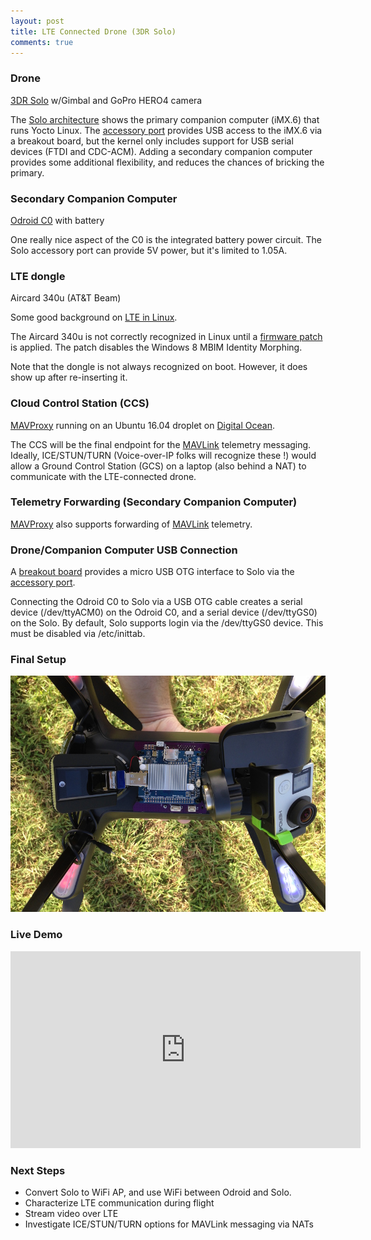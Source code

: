 ```yaml
---
layout: post
title: LTE Connected Drone (3DR Solo)
comments: true
---
```


### Drone
[3DR Solo](https://3dr.com/solo-drone/specs/) w/Gimbal and GoPro HERO4 camera 

The [Solo architecture](https://dev.3dr.com/concept-architecture.html) shows the primary companion computer (iMX.6) that runs Yocto Linux. The [accessory port](https://dev.3dr.com/hardware-accessorybay.html) provides USB access to the iMX.6 via a breakout board, but the kernel only includes support for USB serial devices (FTDI and CDC-ACM). Adding a secondary companion computer provides some additional flexibility, and reduces the chances of bricking the primary.

### Secondary Companion Computer

[Odroid C0](http://www.hardkernel.com/main/products/prdt_info.php?g_code=G145326484280) with battery

One really nice aspect of the C0 is the integrated battery power circuit. The Solo accessory port can provide 5V power, but it's limited to 1.05A.

### LTE dongle

Aircard 340u (AT&T Beam)

Some good background on [LTE in Linux](https://aleksander.es/data/FOSDEM%202014%20-%20LTE%20in%20your%20Linux%20based%20system.pdf).

The Aircard 340u is not correctly recognized in Linux until a [firmware patch](http://www.downloads.netgear.com/files/aircard/AC340U_linux_patch_v4.zip) is applied. The patch disables the Windows 8 MBIM Identity Morphing.

Note that the dongle is not always recognized on boot. However, it does show up after re-inserting it.

### Cloud Control Station (CCS)

[MAVProxy](http://qgroundcontrol.org/mavlink/mavproxy_startpage) running on an Ubuntu 16.04 droplet on [Digital Ocean](https://www.digitalocean.com/).

The CCS will be the final endpoint for the [MAVLink](http://qgroundcontrol.org/mavlink/start) telemetry messaging. Ideally, ICE/STUN/TURN (Voice-over-IP folks will recognize these !) would allow a Ground Control Station (GCS) on a laptop (also behind a NAT) to communicate with the LTE-connected drone.

### Telemetry Forwarding (Secondary Companion Computer)

[MAVProxy](http://qgroundcontrol.org/mavlink/mavproxy_startpage) also supports forwarding of [MAVLink](http://qgroundcontrol.org/mavlink/start) telemetry.

### Drone/Companion Computer USB Connection

A [breakout board](http://viresity.com/product/3dr-solo-accessory-breakout-board/) provides a micro USB OTG interface to Solo via the [accessory port](https://dev.3dr.com/hardware-accessorybay.html).

Connecting the Odroid C0 to Solo via a USB OTG cable creates a serial device (/dev/ttyACM0) on the Odroid C0, and a serial device (/dev/ttyGS0) on the Solo. By default, Solo supports login via the /dev/ttyGS0 device. This must be disabled via /etc/inittab.

### Final Setup

![3DR Solo with LTE telemetry](/images/ltedrone.jpg)

### Live Demo

<iframe width="560" height="315" src="https://www.youtube.com/embed/7ARJ3PadnUo" frameborder="0" allowfullscreen></iframe>

### Next Steps

* Convert Solo to WiFi AP, and use WiFi between Odroid and Solo.
* Characterize LTE communication during flight
* Stream video over LTE
* Investigate ICE/STUN/TURN options for MAVLink messaging via NATs